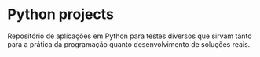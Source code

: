 # Python projects

Repositório de aplicações em Python para testes diversos que sirvam tanto para a prática da programação quanto desenvolvimento de soluções reais. 

